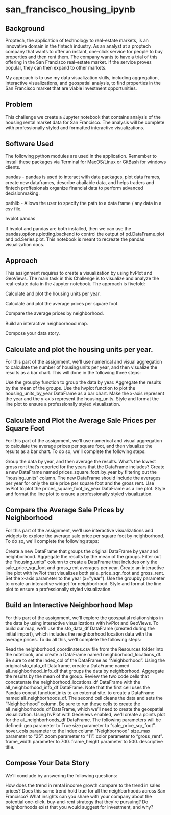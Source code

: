 # san_francisco_housing_ipynb
## Background

Proptech, the application of technology to real-estate markets, is an innovative domain in the fintech industry. As an analyst at a proptech company that wants to offer an instant, one-click service for people to buy properties and then rent them. The company wants to have a trial of this offering in the San Francisco real-estate market. If the service proves popular, they can then expand to other markets.

My approach is to use my data visualization skills, including aggregation, interactive visualizations, and geospatial analysis, to find properties in the San Francisco market that are viable investment opportunities.

## Problem

This challenge we create a Jupyter notebook that contains analysis of the housing rental market data for San Francisco. The analysis will be complete with professionally styled and formatted interactive visualizations.

## Software Used
The following python modules are used in the application. Remember to install these packages via Terminal for MacOS/Linux or GitBash for windows clients.

pandas - pandas is used to interact with data packages, plot data frames, create new dataframes, describe abailable data, and helps traders and fintech proffesionals organize financial data to perform advanced decisionmaking.

pathlib - Allows the user to specify the path to a data frame / any data in a csv file.

hvplot.pandas

If hvplot and pandas are both installed, then we can use the pandas.options.plotting.backend to control the output of pd.DataFrame.plot and pd.Series.plot. This notebook is meant to recreate the pandas visualization docs.

## Approach
This assignment requires to create a visualization by using hvPlot and GeoViews. The main task in this Challenge is to visualize and analyze the real-estate data in the Jupyter notebook. The approach is fivefold:

Calculate and plot the housing units per year.

Calculate and plot the average prices per square foot.

Compare the average prices by neighborhood.

Build an interactive neighborhood map.

Compose your data story.

## Calculate and plot the housing units per year.
For this part of the assignment, we'll use numerical and visual aggregation to calculate the number of housing units per year, and then visualize the results as a bar chart. This will done in the following three steps:

Use the groupby function to group the data by year. Aggregate the results by the mean of the groups.
Use the hvplot function to plot the housing_units_by_year DataFrame as a bar chart. Make the x-axis represent the year and the y-axis represent the housing_units.
Style and format the line plot to ensure a professionally styled visualization.

## Calculate and Plot the Average Sale Prices per Square Foot
For this part of the assignment, we'll use numerical and visual aggregation to calculate the average prices per square foot, and then visualize the results as a bar chart. To do so, we'll complete the following steps:

Group the data by year, and then average the results. What’s the lowest gross rent that’s reported for the years that the DataFrame includes?
Create a new DataFrame named prices_square_foot_by_year by filtering out the “housing_units” column. The new DataFrame should include the averages per year for only the sale price per square foot and the gross rent.
Use hvPlot to plot the prices_square_foot_by_year DataFrame as a line plot.
Style and format the line plot to ensure a professionally styled visualization.

## Compare the Average Sale Prices by Neighborhood
For this part of the assignment, we'll use interactive visualizations and widgets to explore the average sale price per square foot by neighborhood. To do so, we'll complete the following steps:

Create a new DataFrame that groups the original DataFrame by year and neighborhood. Aggregate the results by the mean of the groups.
Filter out the “housing_units” column to create a DataFrame that includes only the sale_price_sqr_foot and gross_rent averages per year.
Create an interactive line plot with hvPlot that visualizes both sale_price_sqr_foot and gross_rent. Set the x-axis parameter to the year (x="year"). Use the groupby parameter to create an interactive widget for neighborhood.
Style and format the line plot to ensure a professionally styled visualization.

## Build an Interactive Neighborhood Map
For this part of the assignment, we'll explore the geospatial relationships in the data by using interactive visualizations with hvPlot and GeoViews. To build our map, we'll use the sfo_data_df DataFrame (created during the initial import), which includes the neighborhood location data with the average prices. To do all this, we'll complete the following steps:

Read the neighborhood_coordinates.csv file from the Resources folder into the notebook, and create a DataFrame named neighborhood_locations_df. Be sure to set the index_col of the DataFrame as “Neighborhood”.
Using the original sfo_data_df Dataframe, create a DataFrame named all_neighborhood_info_df that groups the data by neighborhood. Aggregate the results by the mean of the group.
Review the two code cells that concatenate the neighborhood_locations_df DataFrame with the all_neighborhood_info_df DataFrame. Note that the first cell uses the Pandas concat functionLinks to an external site. to create a DataFrame named all_neighborhoods_df. The second cell cleans the data and sets the “Neighborhood” column. Be sure to run these cells to create the all_neighborhoods_df DataFrame, which we’ll need to create the geospatial visualization.
Using hvPlot with GeoViews enabled, we'll create a points plot for the all_neighborhoods_df DataFrame. The following parameters will be defined:
geo parameter to True
size parameter to “sale_price_sqr_foot”.
hover_cols parameter to the index column "Neighborhood"
size_max parameter to “25”.
zoom parameter to “11”.
color parameter to “gross_rent”.
frame_width parameter to 700.
frame_height parameter to 500.
descriptive title.

## Compose Your Data Story
We'll conclude by answering the following questions:

How does the trend in rental income growth compare to the trend in sales prices? Does this same trend hold true for all the neighborhoods across San Francisco?
What insights can you share with your company about the potential one-click, buy-and-rent strategy that they're pursuing? Do neighborhoods exist that you would suggest for investment, and why?